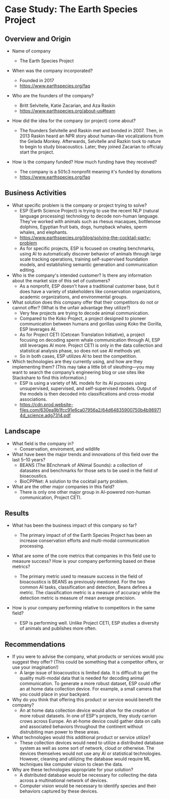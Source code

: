# Case Study: The Earth Species Project

## Overview and Origin

* Name of company
    * The Earth Species Project

* When was the company incorporated?
    * Founded in 2017
    * https://www.earthspecies.org/faq

* Who are the founders of the company?
    * Britt Selvitelle, Katie Zacarian, and Aza Raskin
    * https://www.earthspecies.org/about-us#team
* How did the idea for the company (or project) come about?
    * The founders Selvitelle and Raskin met and bonded in 2007. Then, in 2013 Raskin heard an NPR story about human-like vocalizations from the Gelada Monkey. Afterwards, Selvitelle and Razkin took to nature to begin to study bioacoustics. Later, they joined Zacarian to officialy start the project.
* How is the company funded? How much funding have they received?
    * The company is a 501c3 nonprofit meaning it's funded by donations
    * https://www.earthspecies.org/faq
## Business Activities

* What specific problem is the company or project trying to solve?
    * ESP (Earth Science Project) is trying to use the recent NLP (natural language processing) technology to decode non-human language. They've worked with animals such as rhesus macaques, bottlenose dolphins, Egyptian fruit bats, dogs, humpback whales, sperm whales, and elephants.
    * https://www.earthspecies.org/blog/solving-the-cocktail-party-problem
    * As for specific projects, ESP is focused on creating benchmarks, using AI to automatically discover behavior of animals through large scale tracking operations, training self-supervised foundation models, and establishing semantic generation and communication editing.
* Who is the company's intended customer? Is there any information about the market size of this set of customers?
    * As a nonprofit, ESP doesn't have a traditional customer base, but it does have a variety of stakeholders like conservation organizations, academic organizations, and environmental groups.
* What solution does this company offer that their competitors do not or cannot offer? (What is the unfair advantage they utilize?)
    * Very few projects are trying to decode animal communication.
    * Compared to the Koko Project, a project designed to pioneer communication between humans and gorillas using Koko the Gorilla, ESP leverages AI.
    * As for Project CETI (Cetcean Translation Initiative), a project focusing on decoding sperm whale communication through AI, ESP still leverages AI more. Project CETI is only in the data collection and statistical analysis phase, so does not use AI methods yet.
    * So in both cases, ESP utilizes AI to best the competition. 
* Which technologies are they currently using, and how are they implementing them? (This may take a little bit of sleuthing&mdash;you may want to search the company’s engineering blog or use sites like Stackshare to find this information.)
    * ESP is using a variety of ML models for its AI purposes using unsupervised, supervised, and self-supervised models. Output of the models is then decoded into classifications and cross-modal associations.
    * https://cdn.prod.website-files.com/630ea9b1fcc91e6ca07956a2/64d64835900750b4b989714d_science.adg7314.pdf
## Landscape

* What field is the company in?
    * Conservation, enviroment, and wildlife
* What have been the major trends and innovations of this field over the last 5&ndash;10 years?
    * BEANS (The BEnchmark of ANimal Sounds): a collection of datasates and benchmarks for those sets to be used in the field of bioacoustics.
    * BioCPPNet: A solution to the cocktail party problem.
* What are the other major companies in this field?
    * There is only one other major group in AI-powered non-human communication, Project CETI.
## Results

* What has been the business impact of this company so far?
    * The primary impact of of the Earth Species Project has been an increase conservation efforts and multi-modal communication processing.
* What are some of the core metrics that companies in this field use to measure success? How is your company performing based on these metrics?
    * The primary metric used to measure success in the field of bioacoustics is BEANS as previously mentioned. For the two common AI tasks, classification and detection, Beans defines a metric. The classification metric is a measure of accuracy while the detection metric is measure of mean average precision.

* How is your company performing relative to competitors in the same field?
    * ESP is performing well. Unlike Project CETI, ESP studies a diversity of animals and publishes more often.
## Recommendations

* If you were to advise the company, what products or services would you suggest they offer? (This could be something that a competitor offers, or use your imagination!)
    * A large issue of bioacoustics is limited data. It is difficult to get the quality multi-modal data that is needed for decoding animal communication. To generate a more robust dataset, ESP could offer an at home data collection device. For example, a small camera that you could place in your backyard.
* Why do you think that offering this product or service would benefit the company?
    * An at home data collection device would allow for the creation of more robust datasets. In one of ESP's projects, they study carrion crows across Europe. An at-home device could gather data on calls and associated behaviors throughout the continent without distrubiting man power to these areas.
* What technologies would this additional product or service utilize?
    * These collection devices would need to utilize a distributed database system as well as some sort of network, cloud or otherwise. The devices themselves would not use any AI or statistical technologies. However, cleaning and utilizing the database would require ML techniques like computer vision to clean the data.
* Why are these technologies appropriate for your solution?
    * A distributed database would be necessary for collecting the data across a multinational network of devices.
    * Computer vision would be necessary to identify species and their behaviors captured by these devices.